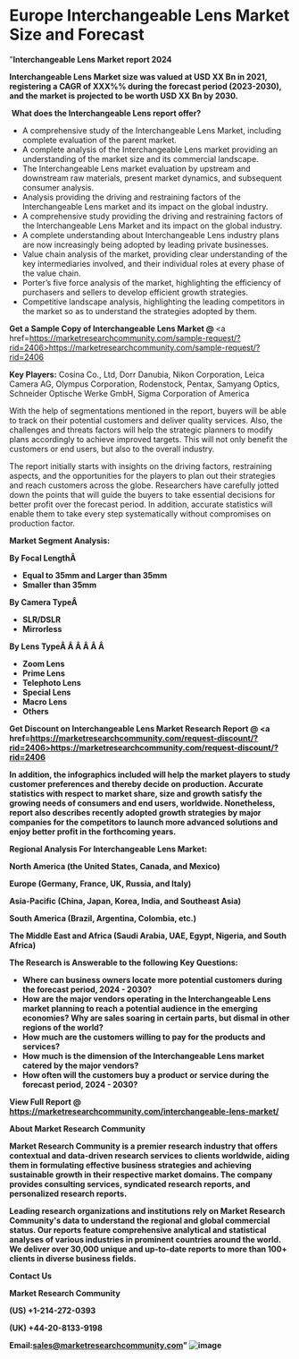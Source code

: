 # Europe Interchangeable Lens Market Size and Forecast
"<strong>Interchangeable Lens Market report 2024</strong>

<strong>Interchangeable Lens Market size was valued at USD XX Bn in 2021, registering a CAGR of XXX%% during the forecast period (2023-2030), and the market is projected to be worth USD XX Bn by 2030.</strong>

 <strong><b>What does the Interchangeable Lens report offer?</b></strong>
<ul>
  <li>A comprehensive study of the Interchangeable Lens Market, including complete evaluation of the parent market.</li>
  <li>A complete analysis of the Interchangeable Lens market providing an understanding of the market size and its commercial landscape.</li>
  <li>The Interchangeable Lens market evaluation by upstream and downstream raw materials, present market dynamics, and subsequent consumer analysis.</li>
  <li>Analysis providing the driving and restraining factors of the Interchangeable Lens market and its impact on the global industry.</li>
  <li>A comprehensive study providing the driving and restraining factors of the Interchangeable Lens Market and its impact on the global industry.</li>
  <li>A complete understanding about Interchangeable Lens industry plans are now increasingly being adopted by leading private businesses.</li>
  <li>Value chain analysis of the market, providing clear understanding of the key intermediaries involved, and their individual roles at every phase of the value chain.</li>
  <li>Porter’s five force analysis of the market, highlighting the efficiency of purchasers and sellers to develop efficient growth strategies.</li>
  <li>Competitive landscape analysis, highlighting the leading competitors in the market so as to understand the strategies adopted by them.</li>
</ul>

<strong>Get a Sample Copy of Interchangeable Lens Market @ </strong><a href=https://marketresearchcommunity.com/sample-request/?rid=2406><u>https://marketresearchcommunity.com/sample-request/?rid=2406</u></a>

<strong>Key Players:</strong> 
Cosina Co., Ltd, Dorr Danubia, Nikon Corporation, Leica Camera AG, Olympus Corporation, Rodenstock, Pentax, Samyang Optics, Schneider Optische Werke GmbH, Sigma Corporation of America

With the help of segmentations mentioned in the report, buyers will be able to track on their potential customers and deliver quality services. Also, the challenges and threats factors will help the strategic planners to modify plans accordingly to achieve improved targets. This will not only benefit the customers or end users, but also to the overall industry.

The report initially starts with insights on the driving factors, restraining aspects, and the opportunities for the players to plan out their strategies and reach customers across the globe. Researchers have carefully jotted down the points that will guide the buyers to take essential decisions for better profit over the forecast period. In addition, accurate statistics will enable them to take every step systematically without compromises on production factor.

<strong>Market Segment Analysis:</strong>


<strong><strong>By Focal LengthÂ  </strong></h4>
<ul>
 	<li>Equal to 35mm and Larger than 35mm</li>
 	<li>Smaller than 35mm</li>
</ul>
<strong><strong>By Camera TypeÂ  </strong></h4>
<ul>
 	<li>SLR/DSLR</li>
 	<li>Mirrorless</li>
</ul>
<strong><strong>By Lens TypeÂ Â Â Â Â Â  </strong></h4>
<ul>
 	<li>Zoom Lens</li>
 	<li>Prime Lens</li>
 	<li>Telephoto Lens</li>
 	<li>Special Lens</li>
 	<li>Macro Lens</li>
 	<li>Others</li>
</ul>
<strong>

<strong>Get Discount on Interchangeable Lens Market Research Report @ </b></strong><a href=https://marketresearchcommunity.com/request-discount/?rid=2406><u>https://marketresearchcommunity.com/request-discount/?rid=2406</u></a>

In addition, the infographics included will help the market players to study customer preferences and thereby decide on production. Accurate statistics with respect to market share, size and growth satisfy the growing needs of consumers and end users, worldwide. Nonetheless, report also describes recently adopted growth strategies by major companies for the competitors to launch more advanced solutions and enjoy better profit in the forthcoming years.

<strong>Regional Analysis For Interchangeable Lens Market:</strong>

<strong>North America</strong> (the United States, Canada, and Mexico)

<strong>Europe</strong> (Germany, France, UK, Russia, and Italy)

<strong>Asia-Pacific</strong> (China, Japan, Korea, India, and Southeast Asia)

<strong>South America</strong> (Brazil, Argentina, Colombia, etc.)

<strong>The Middle East and Africa</strong> (Saudi Arabia, UAE, Egypt, Nigeria, and South Africa)

<strong>The Research is Answerable to the following Key Questions:</strong>
<ul>
 	<li>Where can business owners locate more potential customers during the forecast period, 2024 - 2030?</li>
 	<li>How are the major vendors operating in the Interchangeable Lens market planning to reach a potential audience in the emerging economies? Why are sales soaring in certain parts, but dismal in other regions of the world?</li>
 	<li>How much are the customers willing to pay for the products and services?</li>
 	<li>How much is the dimension of the Interchangeable Lens market catered by the major vendors?</li>
 	<li>How often will the customers buy a product or service during the forecast period, 2024 - 2030?</li>
</ul>

<strong>View Full Report @</strong> <a href=https://marketresearchcommunity.com/interchangeable-lens-market/>https://marketresearchcommunity.com/interchangeable-lens-market/</a>

<strong>About Market Research Community</strong>

Market Research Community is a premier research industry that offers contextual and data-driven research services to clients worldwide, aiding them in formulating effective business strategies and achieving sustainable growth in their respective market domains. The company provides consulting services, syndicated research reports, and personalized research reports.

Leading research organizations and institutions rely on Market Research Community's data to understand the regional and global commercial status. Our reports feature comprehensive analytical and statistical analyses of various industries in prominent countries around the world. We deliver over 30,000 unique and up-to-date reports to more than 100+ clients in diverse business fields.

<strong>Contact Us</strong>

<strong>Market Research Community</strong>

(US) +1-214-272-0393

(UK) +44-20-8133-9198

<strong>Email:</strong>sales@marketresearchcommunity.com"
![image](https://github.com/radhad123/marketresearchreports/assets/158307692/6078e562-cec9-4ca1-bdd9-f40f3929fcc3)
